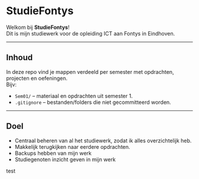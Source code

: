 # StudieFontys

Welkom bij **StudieFontys**!  
Dit is mijn studiewerk voor de opleiding ICT aan Fontys in Eindhoven.

---

## Inhoud

In deze repo vind je mappen verdeeld per semester met opdrachten, projecten en oefeningen.  
Bijv:  
- `Sem01/` – materiaal en opdrachten uit semester 1.  
- `.gitignore` – bestanden/folders die niet gecommitteerd worden.

---

## Doel

- Centraal beheren van al het studiewerk, zodat ik alles overzichtelijk heb.  
- Makkelijk terugkijken naar eerdere opdrachten.  
- Backups hebben van mijn werk
- Studiegenoten inzicht geven in mijn werk

test
